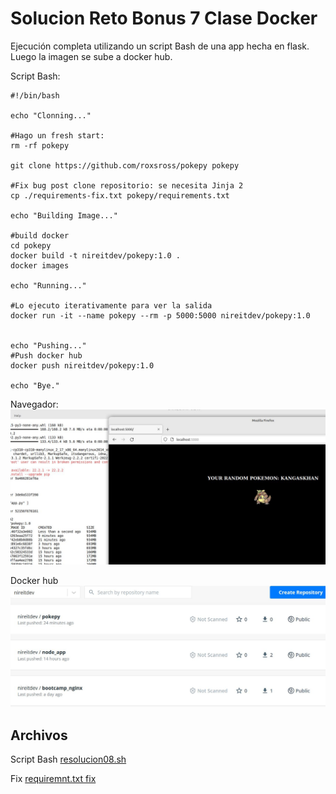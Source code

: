 # Solucion Reto Bonus 7 Clase Docker

Ejecución completa utilizando un script Bash de una app hecha en flask. Luego la imagen se sube a docker hub.


Script Bash: 

````
#!/bin/bash

echo "Clonning..."

#Hago un fresh start:
rm -rf pokepy

git clone https://github.com/roxsross/pokepy pokepy

#Fix bug post clone repositorio: se necesita Jinja 2
cp ./requirements-fix.txt pokepy/requirements.txt

echo "Building Image..."

#build docker
cd pokepy
docker build -t nireitdev/pokepy:1.0 .
docker images

echo "Running..."

#Lo ejecuto iterativamente para ver la salida
docker run -it --name pokepy --rm -p 5000:5000 nireitdev/pokepy:1.0


echo "Pushing..."
#Push docker hub
docker push nireitdev/pokepy:1.0

echo "Bye."

````

Navegador:
![src](./img/sol8_01.jpg)


Docker hub
![src](./img/sol8_02.jpg)

## Archivos

Script Bash [resolucion08.sh](./src/08/resolucion08.sh)

Fix [requiremnt.txt fix](./src/08/requirements-fix.txt)

